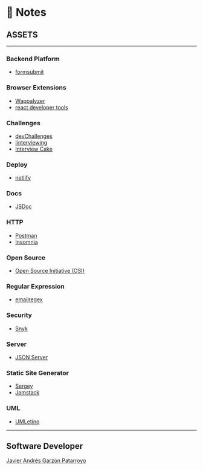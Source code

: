 # :memo: Notes
## ASSETS
- - -
### Backend Platform
* [formsubmit](https://formsubmit.co/)
### Browser Extensions
* [Wappalyzer](https://www.wappalyzer.com/)
* [react developer tools](https://github.com/facebook/react-devtools)
### Challenges
* [devChallenges](https://devchallenges.io/)
* [Iinterviewing](https://interviewing.io/practice/)
* [Interview Cake](https://www.interviewcake.com/)
### Deploy
* [netlify](https://www.netlify.com/)
### Docs
* [JSDoc](https://jsdoc.app/)
### HTTP
* [Postman](https://www.postman.com/)
* [Insomnia](https://insomnia.rest/)
### Open Source
* [Open Source Initiative (OSI)](https://opensource.org/)
### Regular Expression
* [emailregex](http://emailregex.com/)
### Security
* [Snyk](https://snyk.io/)
### Server
* [JSON Server](https://github.com/typicode/json-server)
### Static Site Generator
* [Sergey](https://sergey.cool/)
* [Jamstack](https://jamstack.org/)
### UML
* [UMLetino](https://www.umletino.com/)
- - -
## Software Developer
[Javier Andrés Garzón Patarroyo](https://www.javierandresgp.com)
